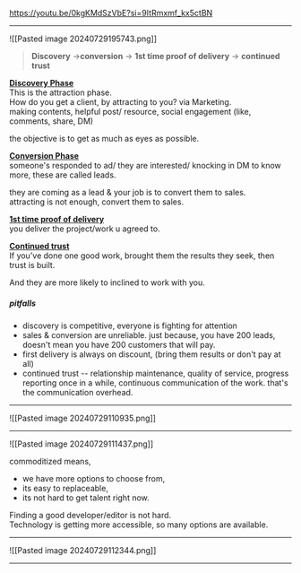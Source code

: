 https://youtu.be/0kgKMdSzVbE?si=9ItRmxmf_kx5ctBN

---

![[Pasted image 20240729195743.png]]

> **Discovery** ->**conversion** -> **1st time proof of delivery** -> **continued trust**

<u>**Discovery Phase**</u><br>
This is the attraction phase.<br>
How do you get a client, by attracting to you?
via Marketing.<br>
making contents, helpful post/ resource, social engagement (like, comments, share, DM)

the objective is to get as much as eyes as possible.


<u>**Conversion Phase**</u><br>
someone's responded to ad/ they are interested/ knocking in DM to know more, these are called leads.

they are coming as a lead & your job is to convert them to sales. <br>
attracting is not enough, convert them to sales.

<u>**1st time proof of delivery**</u><br>
you deliver the project/work u agreed to.

<u>**Continued trust**</u><br>
If you've done one good work, brought them the results they seek, then trust is built.

And they are more likely to inclined to work with you.

##### pitfalls
- discovery is competitive, everyone is fighting for attention
- sales & conversion are unreliable. just because, you have 200 leads, doesn't mean you have 200 customers that will pay.
- first delivery is always on discount, (bring them results or don't pay at all)
- continued trust -- relationship maintenance, quality of service, progress reporting  once in a while, continuous communication of the work. that's the communication overhead.

---


![[Pasted image 20240729110935.png]]

---

![[Pasted image 20240729111437.png]]

commoditized means, 
- we have more options to choose from, 
- its easy to replaceable,
- its not hard to get talent right now. 

Finding a good developer/editor is not hard.<br>
Technology is getting more accessible, so many options are available.

---

![[Pasted image 20240729112344.png]]

---

